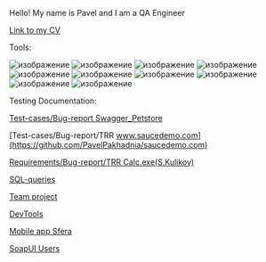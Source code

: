 Hello! My name is Pavel and I am a QA Engineer

[Link to my CV](https://drive.google.com/file/d/1bRenp9cgAHFGB_n4y0O7NXN3BOicP7m8/view?usp=sharing)

Tools:

![изображение](https://github.com/PavelPakhadnia/Test/assets/138363367/0b1b0b44-9f40-4792-b0ea-0db20d5a2241)
![изображение](https://github.com/PavelPakhadnia/Test/assets/138363367/b1621134-1b48-4465-94cf-7d233aa85c0b)
![изображение](https://github.com/PavelPakhadnia/Test/assets/138363367/7d6bc97d-1c81-439b-b3bd-e7ce89d64166)
![изображение](https://github.com/PavelPakhadnia/Test/assets/138363367/938efb64-7271-4d6f-8f19-ff4ed0126bfb)
![изображение](https://github.com/PavelPakhadnia/Test/assets/138363367/0eaca33b-a816-4f43-9155-89fdd03e0b79)
![изображение](https://github.com/PavelPakhadnia/Test/assets/138363367/9148a6b2-4180-46a4-bb4e-595d9cbdf71a)
![изображение](https://github.com/PavelPakhadnia/Test/assets/138363367/41adb40b-a2c4-4bbd-9e93-4ab36a9eb055)
![изображение](https://github.com/PavelPakhadnia/Test/assets/138363367/ff7a4f5a-137c-4c4a-99ad-0fc23b0ab0e8)
![изображение](https://github.com/PavelPakhadnia/Test/assets/138363367/6db6e621-2625-425d-bd9f-f734532607ae)
![изображение](https://github.com/PavelPakhadnia/Test/assets/138363367/0e73557c-ef29-4a42-a2f6-e26c0be3b3cd)

Testing Documentation:

[Test-cases/Bug-report Swagger_Petstore](https://github.com/PavelPakhadnia/Swagger-Petstore)

[Test-cases/Bug-report/TRR www.saucedemo.com](https://github.com/PavelPakhadnia/saucedemo.com)

[Requirements/Bug-report/TRR Calc.exe(S.Kulikov)](https://github.com/PavelPakhadnia/Calc.exe-S.Kulikov)

[SQL-queries](https://github.com/PavelPakhadnia/SQL-queries)

[Team project](https://github.com/PavelPakhadnia/Team_Project)

[DevTools](https://github.com/PavelPakhadnia/DevTools)

[Mobile app Sfera ](https://github.com/PavelPakhadnia/Mobile_app_Sfera)

[SoapUI Users](https://github.com/PavelPakhadnia/SoapUI_Users)
